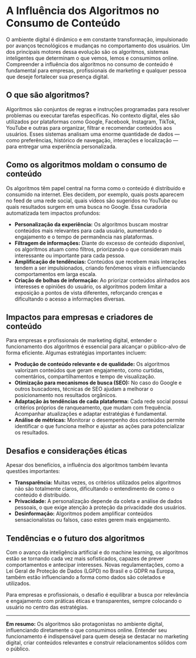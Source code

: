 # A Influência dos Algoritmos no Consumo de Conteúdo

O ambiente digital é dinâmico e em constante transformação, impulsionado por avanços tecnológicos e mudanças no comportamento dos usuários. Um dos principais motores dessa evolução são os algoritmos, sistemas inteligentes que determinam o que vemos, lemos e consumimos online. Compreender a influência dos algoritmos no consumo de conteúdo é fundamental para empresas, profissionais de marketing e qualquer pessoa que deseje fortalecer sua presença digital.

## O que são algoritmos?

Algoritmos são conjuntos de regras e instruções programadas para resolver problemas ou executar tarefas específicas. No contexto digital, eles são utilizados por plataformas como Google, Facebook, Instagram, TikTok, YouTube e outras para organizar, filtrar e recomendar conteúdos aos usuários. Esses sistemas analisam uma enorme quantidade de dados — como preferências, histórico de navegação, interações e localização — para entregar uma experiência personalizada.

## Como os algoritmos moldam o consumo de conteúdo

Os algoritmos têm papel central na forma como o conteúdo é distribuído e consumido na internet. Eles decidem, por exemplo, quais posts aparecem no feed de uma rede social, quais vídeos são sugeridos no YouTube ou quais resultados surgem em uma busca no Google. Essa curadoria automatizada tem impactos profundos:

- **Personalização da experiência:** Os algoritmos buscam mostrar conteúdos mais relevantes para cada usuário, aumentando o engajamento e o tempo de permanência nas plataformas.
- **Filtragem de informações:** Diante do excesso de conteúdo disponível, os algoritmos atuam como filtros, priorizando o que consideram mais interessante ou importante para cada pessoa.
- **Amplificação de tendências:** Conteúdos que recebem mais interações tendem a ser impulsionados, criando fenômenos virais e influenciando comportamentos em larga escala.
- **Criação de bolhas de informação:** Ao priorizar conteúdos alinhados aos interesses e opiniões do usuário, os algoritmos podem limitar a exposição a pontos de vista diferentes, reforçando crenças e dificultando o acesso a informações diversas.

## Impactos para empresas e criadores de conteúdo

Para empresas e profissionais de marketing digital, entender o funcionamento dos algoritmos é essencial para alcançar o público-alvo de forma eficiente. Algumas estratégias importantes incluem:

- **Produção de conteúdo relevante e de qualidade:** Os algoritmos valorizam conteúdos que geram engajamento, como curtidas, comentários, compartilhamentos e tempo de visualização.
- **Otimização para mecanismos de busca (SEO):** No caso do Google e outros buscadores, técnicas de SEO ajudam a melhorar o posicionamento nos resultados orgânicos.
- **Adaptação às tendências de cada plataforma:** Cada rede social possui critérios próprios de ranqueamento, que mudam com frequência. Acompanhar atualizações e adaptar estratégias é fundamental.
- **Análise de métricas:** Monitorar o desempenho dos conteúdos permite identificar o que funciona melhor e ajustar as ações para potencializar os resultados.

## Desafios e considerações éticas

Apesar dos benefícios, a influência dos algoritmos também levanta questões importantes:

- **Transparência:** Muitas vezes, os critérios utilizados pelos algoritmos não são totalmente claros, dificultando o entendimento de como o conteúdo é distribuído.
- **Privacidade:** A personalização depende da coleta e análise de dados pessoais, o que exige atenção à proteção da privacidade dos usuários.
- **Desinformação:** Algoritmos podem amplificar conteúdos sensacionalistas ou falsos, caso estes gerem mais engajamento.

## Tendências e o futuro dos algoritmos

Com o avanço da inteligência artificial e do machine learning, os algoritmos estão se tornando cada vez mais sofisticados, capazes de prever comportamentos e antecipar interesses. Novas regulamentações, como a Lei Geral de Proteção de Dados (LGPD) no Brasil e o GDPR na Europa, também estão influenciando a forma como dados são coletados e utilizados.

Para empresas e profissionais, o desafio é equilibrar a busca por relevância e engajamento com práticas éticas e transparentes, sempre colocando o usuário no centro das estratégias.

---

**Em resumo:** Os algoritmos são protagonistas no ambiente digital, influenciando diretamente o que consumimos online. Entender seu funcionamento é indispensável para quem deseja se destacar no marketing digital, criar conteúdos relevantes e construir relacionamentos sólidos com o público.